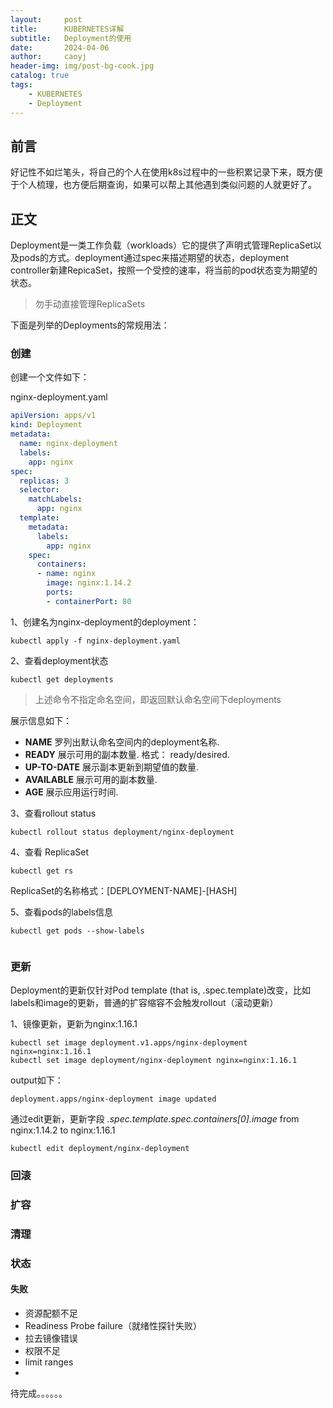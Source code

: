 ```yaml
---
layout:     post
title:      KUBERNETES详解
subtitle:   Deployment的使用
date:       2024-04-06
author:     caoyj
header-img: img/post-bg-cook.jpg
catalog: true
tags:
    - KUBERNETES
    - Deployment
---
```


## 前言

好记性不如烂笔头，将自己的个人在使用k8s过程中的一些积累记录下来，既方便于个人梳理，也方便后期查询，如果可以帮上其他遇到类似问题的人就更好了。

## 正文

Deployment是一类工作负载（workloads）它的提供了声明式管理ReplicaSet以及pods的方式。deployment通过spec来描述期望的状态，deployment controller新建RepicaSet，按照一个受控的速率，将当前的pod状态变为期望的状态。

> 勿手动直接管理ReplicaSets

下面是列举的Deployments的常规用法：

### 创建

创建一个文件如下：

nginx-deployment.yaml

```yaml
apiVersion: apps/v1
kind: Deployment
metadata:
  name: nginx-deployment
  labels:
    app: nginx
spec:
  replicas: 3
  selector:
    matchLabels:
      app: nginx
  template:
    metadata:
      labels:
        app: nginx
    spec:
      containers:
      - name: nginx
        image: nginx:1.14.2
        ports:
        - containerPort: 80
```

1、创建名为nginx-deployment的deployment：

```shell
kubectl apply -f nginx-deployment.yaml
```

2、查看deployment状态

```shell
kubectl get deployments
```

>上述命令不指定命名空间，即返回默认命名空间下deployments

展示信息如下：
- **NAME** 罗列出默认命名空间内的deployment名称.
- **READY** 展示可用的副本数量. 格式： ready/desired.
- **UP-TO-DATE** 展示副本更新到期望值的数量.
- **AVAILABLE** 展示可用的副本数量.
- **AGE** 展示应用运行时间.

3、查看rollout status

```shell
kubectl rollout status deployment/nginx-deployment
```

4、查看 ReplicaSet

```shell
kubectl get rs
```

 ReplicaSet的名称格式：[DEPLOYMENT-NAME]-[HASH]

5、查看pods的labels信息

```shell
kubectl get pods --show-labels
```

```shell

```

### 更新

Deployment的更新仅针对Pod template (that is, .spec.template)改变，比如labels和image的更新，普通的扩容缩容不会触发rollout（滚动更新）

1、镜像更新，更新为nginx:1.16.1

```shell
kubectl set image deployment.v1.apps/nginx-deployment nginx=nginx:1.16.1
kubectl set image deployment/nginx-deployment nginx=nginx:1.16.1

```

output如下：

```
deployment.apps/nginx-deployment image updated
```

通过edit更新，更新字段 *.spec.template.spec.containers[0].image* from nginx:1.14.2 to nginx:1.16.1

```shell
kubectl edit deployment/nginx-deployment
```
 



### 回滚

### 扩容

### 清理

### 状态

#### 失败

- 资源配额不足
- Readiness Probe failure（就绪性探针失败）
- 拉去镜像错误
- 权限不足
- limit ranges
- 





待完成。。。。。。
